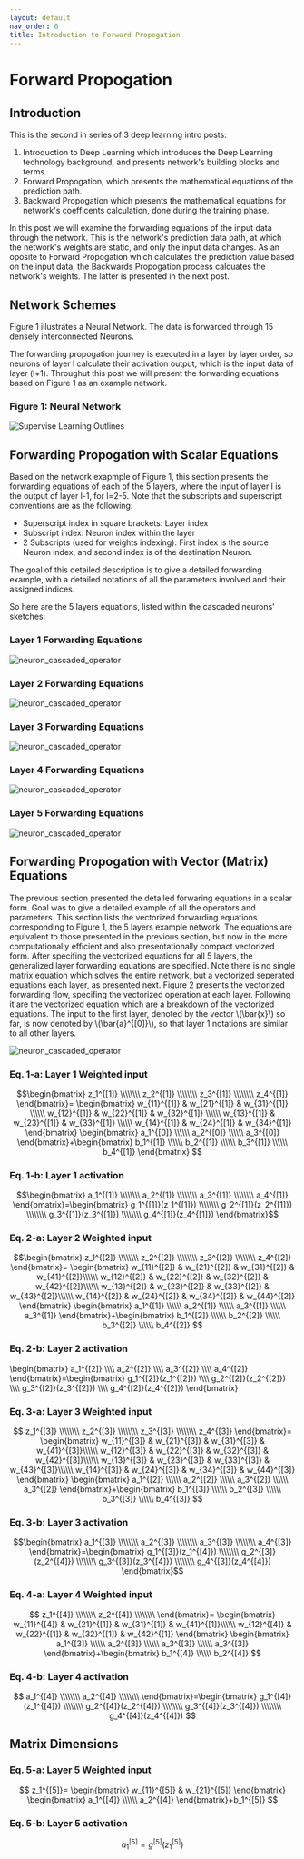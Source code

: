 ```yaml
---
layout: default
nav_order: 6
title: Introduction to Forward Propogation
---
```

# Forward Propogation

## Introduction

This is the second in series of 3 deep learning intro posts:
1. Introduction to Deep Learning which introduces the Deep Learning technology background, and presents network's building blocks and terms.
2. Forward Propogation, which presents the mathematical equations of the prediction path.
3. Backward Propogation which presents the mathematical equations for network's coefficents calculation, done during the training phase.

In this post we will examine the forwarding equations of the input data through the network. This is the network's prediction data path, at which the network's weights are static, and only the input data changes. As an oposite to Forward Propogation which calculates the prediction value based on the input data, the Backwards Propogation process calcuates the network's weights. The latter is presented in the next post.

## Network Schemes 

Figure 1 illustrates a Neural Network. The data is forwarded through 15 densely interconnected Neurons. 

The forwarding propogation journey is executed in a layer by layer order, so neurons of layer l calculate their activation output, which is the input data of layer (l+1). 
Throughut this post we will present the forwarding equations based on Figure 1 as an example network.
 
 
 ### Figure 1: Neural Network
 ![Supervise Learning Outlines](../assets/images/neural-networks/deep-neural-network.png)




## Forwarding Propogation with Scalar Equations

Based on the network exapmple of Figure 1, this section presents the forwarding equations of each of the 5 layers, where the input of layer l is the output of layer l-1, for l=2-5. 
Note that the subscripts and superscript conventions are as the following:
- Superscript index in square brackets: Layer index
- Subscript index: Neuron index within the layer
- 2 Subscripts (used for weights indexing): First index is the source Neuron index, and second index is of the destination Neuron.

The goal of this detailed description is to give a detailed forwarding example, with a detailed notations of all the parameters involved and their assigned indices.

So here are the 5 layers equations, listed within the cascaded neurons' sketches:



 ### Layer 1 Forwarding  Equations
 
![neuron_cascaded_operator](../assets/images/neural-networks/L1_neuron_cascaded_operator.png)


 ### Layer 2 Forwarding  Equations
 
![neuron_cascaded_operator](../assets/images/neural-networks/L2_neuron_cascaded_operator.png)

 
 ### Layer 3 Forwarding  Equations
![neuron_cascaded_operator](../assets/images/neural-networks/L3_neuron_cascaded_operator.png)

 ### Layer 4 Forwarding  Equations
 
![neuron_cascaded_operator](../assets/images/neural-networks/L4_neuron_cascaded_operator.png)


 ### Layer 5 Forwarding  Equations
 
![neuron_cascaded_operator](../assets/images/neural-networks/L5_neuron_cascaded_operator.png)
 
 
 ## Forwarding Propogation with Vector (Matrix) Equations
 
 
The previous section presented the detailed forwaring equations in a scalar form. Goal was to give a detailed example of all the operators and parameters. This section lists the vectorized forwarding equations corresponding to Figure 1, the 5 layers example network. The equations are equivalent to those presented in the previous section, but now in the more computationally efficient and also presentationally compact vectorized form. After specifing the vectorized equations for all 5 layers, the generalized layer forwarding equations are specified.
Note there is no single matrix equation which solves the entire network, but a vectorized seperated equations each layer, as presented next.
Figure 2 presents the vectorized forwarding flow, specifing the vectorized operation at each layer. Following it are the vectorized equation which are a breakdown of the vectorized equations. The input to the first layer, denoted by the vector \\(\bar{x}\\) so far, is now denoted by \\(\bar{a}^{[0]}\\), so that layer 1 notations are similar to all other layers.
 
  
 ![neuron_cascaded_operator](../assets/images/neural-networks/forwarding-vectorized-flow.png)



### Eq. 1-a: Layer 1 Weighted input

$$\begin{bmatrix}
z_1^{[1]} \\\\\\\\ 
z_2^{[1]} \\\\\\\\ 
z_3^{[1]}  \\\\\\\\ 
z_4^{[1]}
\end{bmatrix}=
\begin{bmatrix}
w_{11}^{[1]}  & w_{21}^{[1]} & w_{31}^{[1]} \\\\\\ 
w_{12}^{[1]}  & w_{22}^{[1]} & w_{32}^{[1]} \\\\\\ 
w_{13}^{[1]}  & w_{23}^{[1]} & w_{33}^{[1]} \\\\\\ 
w_{14}^{[1]}  & w_{24}^{[1]} & w_{34}^{[1]}
\end{bmatrix} \begin{bmatrix}
a_1^{[0]}  \\\\\\ 
a_2^{[0]} \\\\\\
a_3^{[0]}
\end{bmatrix}+\begin{bmatrix}
b_1^{[1]} \\\\\\ 
b_2^{[1]} \\\\\\ 
b_3^{[1]} \\\\\\ 
b_4^{[1]} 
\end{bmatrix}
$$

### Eq. 1-b: Layer 1 activation

$$\begin{bmatrix}
a_1^{[1]} \\\\\\\\ 
a_2^{[1]} \\\\\\\\ 
a_3^{[1]} \\\\\\\\ 
a_4^{[1]}
\end{bmatrix}=\begin{bmatrix}
g_1^{[1]}(z_1^{[1]}) \\\\\\\\ 
g_2^{[1]}(z_2^{[1]}) \\\\\\\\ 
g_3^{[1]}(z_3^{[1]}) \\\\\\\\ 
g_4^{[1]}(z_4^{[1]})
\end{bmatrix}$$

### Eq. 2-a: Layer 2 Weighted input

$$\begin{bmatrix}
z_1^{[2]} \\\\\\\\ 
z_2^{[2]} \\\\\\\\ 
z_3^{[2]}  \\\\\\\\ 
z_4^{[2]}
\end{bmatrix}=
\begin{bmatrix}
w_{11}^{[2]}  & w_{21}^{[2]} & w_{31}^{[2]} & w_{41}^{[2]}\\\\\\ 
w_{12}^{[2]}  & w_{22}^{[2]} & w_{32}^{[2]} & w_{42}^{[2]}\\\\\\ 
w_{13}^{[2]}  & w_{23}^{[2]} & w_{33}^{[2]} & w_{43}^{[2]}\\\\\\ 
w_{14}^{[2]}  & w_{24}^{[2]} & w_{34}^{[2]} & w_{44}^{[2]}
\end{bmatrix} \begin{bmatrix}
a_1^{[1]}  \\\\\\ 
a_2^{[1]} \\\\\\
a_3^{[1]} \\\\\\
a_3^{[1]}
\end{bmatrix}+\begin{bmatrix}
b_1^{[2]} \\\\\\ 
b_2^{[2]} \\\\\\ 
b_3^{[2]} \\\\\\ 
b_4^{[2]} 
$$

### Eq. 2-b: Layer 2 activation
$$
$$\begin{bmatrix}
a_1^{[2]} \\\\\\\\ 
a_2^{[2]} \\\\\\\\ 
a_3^{[2]} \\\\\\\\ 
a_4^{[2]}
\end{bmatrix}=\begin{bmatrix}
g_1^{[2]}(z_1^{[2]}) \\\\\\\\ 
g_2^{[2]}(z_2^{[2]}) \\\\\\\\ 
g_3^{[2]}(z_3^{[2]}) \\\\\\\\ 
g_4^{[2]}(z_4^{[2]})
\end{bmatrix}$$
$$


### Eq. 3-a: Layer 3 Weighted input


$$
z_1^{[3]} \\\\\\\\ 
z_2^{[3]} \\\\\\\\ 
z_3^{[3]}  \\\\\\\\ 
z_4^{[3]}
\end{bmatrix}=
\begin{bmatrix}
w_{11}^{[3]}  & w_{21}^{[3]} & w_{31}^{[3]} & w_{41}^{[3]}\\\\\\ 
w_{12}^{[3]}  & w_{22}^{[3]} & w_{32}^{[3]} & w_{42}^{[3]}\\\\\\ 
w_{13}^{[3]}  & w_{23}^{[3]} & w_{33}^{[3]} & w_{43}^{[3]}\\\\\\ 
w_{14}^{[3]}  & w_{24}^{[3]} & w_{34}^{[3]} & w_{44}^{[3]}
\end{bmatrix} \begin{bmatrix}
a_1^{[2]}  \\\\\\ 
a_2^{[2]} \\\\\\
a_3^{[2]} \\\\\\
a_3^{[2]}
\end{bmatrix}+\begin{bmatrix}
b_1^{[3]} \\\\\\ 
b_2^{[3]} \\\\\\ 
b_3^{[3]} \\\\\\ 
b_4^{[3]} 
$$

### Eq. 3-b: Layer 3 activation



$$\begin{bmatrix}
a_1^{[3]} \\\\\\\\ 
a_2^{[3]} \\\\\\\\ 
a_3^{[3]} \\\\\\\\ 
a_4^{[3]}
\end{bmatrix}=\begin{bmatrix}
g_1^{[3]}(z_1^{[4]}) \\\\\\\\ 
g_2^{[3]}(z_2^{[4]}) \\\\\\\\ 
g_3^{[3]}(z_3^{[4]}) \\\\\\\\ 
g_4^{[3]}(z_4^{[4]})
\end{bmatrix}$$


### Eq. 4-a: Layer 4 Weighted input


$$
z_1^{[4]} \\\\\\\\ 
z_2^{[4]} \\\\\\\\ 
\end{bmatrix}=
\begin{bmatrix}
w_{11}^{[4]}  & w_{21}^{[1]} & w_{31}^{[1]} & w_{41}^{[1]}\\\\\\ 
w_{12}^{[4]}  & w_{22}^{[1]} & w_{32}^{[1]} & w_{42}^{[1]}
\end{bmatrix} \begin{bmatrix}
a_1^{[3]}  \\\\\\ 
a_2^{[3]} \\\\\\
a_3^{[3]} \\\\\\
a_3^{[3]}
\end{bmatrix}+\begin{bmatrix}
b_1^{[4]} \\\\\\ 
b_2^{[4]}
$$


### Eq. 4-b: Layer 4 activation


$$
a_1^{[4]} \\\\\\\\ 
a_2^{[4]} \\\\\\\\ 
\end{bmatrix}=\begin{bmatrix}
g_1^{[4]}(z_1^{[4]}) \\\\\\\\ 
g_2^{[4]}(z_2^{[4]}) \\\\\\\\ 
g_3^{[4]}(z_3^{[4]}) \\\\\\\\ 
g_4^{[4]}(z_4^{[4]})
$$

## Matrix Dimensions


### Eq. 5-a: Layer 5 Weighted input


$$
z_1^{[5]}=
\begin{bmatrix}
w_{11}^{[5]}  & w_{21}^{[5]}
\end{bmatrix} \begin{bmatrix}
a_1^{[4]} \\\\\\
a_2^{[4]}
\end{bmatrix}+b_1^{[5]}
$$


### Eq. 5-b: Layer 5 activation


$$
a_1^{[5]}=
g^{[5]}(z_1^{[5]})
$$


